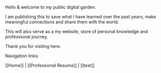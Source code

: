 Hello & welcome to my public digital garden.

I am publishing this to save what I have learned over the past years, make meaningful connections and share them with the world.

This will also serve as a my website, store of personal knowledge and professional journey.

Thank you for visiting here.

Navigation links:

[[Home]] | [[Professional Resume]] | [[test]]
